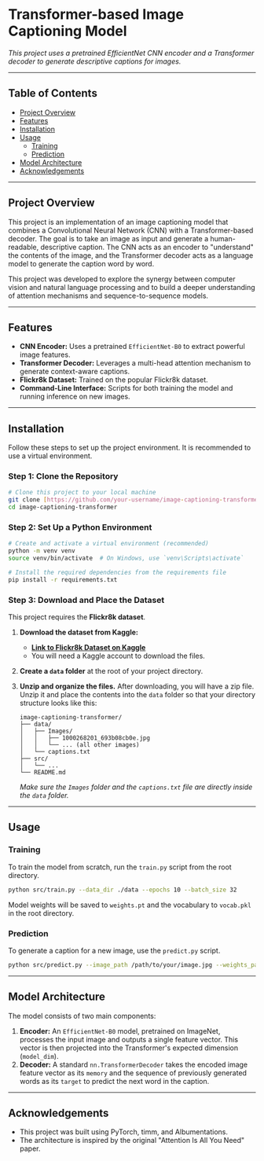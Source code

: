 # Transformer-based Image Captioning Model


*This project uses a pretrained EfficientNet CNN encoder and a Transformer decoder to generate descriptive captions for images.*

---

## Table of Contents
- [Project Overview](#project-overview)
- [Features](#features)
- [Installation](#installation)
- [Usage](#usage)
  - [Training](#training)
  - [Prediction](#prediction)
- [Model Architecture](#model-architecture)
- [Acknowledgements](#acknowledgements)

---

## Project Overview

This project is an implementation of an image captioning model that combines a Convolutional Neural Network (CNN) with a Transformer-based decoder. The goal is to take an image as input and generate a human-readable, descriptive caption. The CNN acts as an encoder to "understand" the contents of the image, and the Transformer decoder acts as a language model to generate the caption word by word.

This project was developed to explore the synergy between computer vision and natural language processing and to build a deeper understanding of attention mechanisms and sequence-to-sequence models.

---

## Features
- **CNN Encoder:** Uses a pretrained `EfficientNet-B0` to extract powerful image features.
- **Transformer Decoder:** Leverages a multi-head attention mechanism to generate context-aware captions.
- **Flickr8k Dataset:** Trained on the popular Flickr8k dataset.
- **Command-Line Interface:** Scripts for both training the model and running inference on new images.

---

## Installation

Follow these steps to set up the project environment. It is recommended to use a virtual environment.

### Step 1: Clone the Repository
```bash
# Clone this project to your local machine
git clone [https://github.com/your-username/image-captioning-transformer.git](https://github.com/your-username/image-captioning-transformer.git)
cd image-captioning-transformer
```

### Step 2: Set Up a Python Environment
```bash
# Create and activate a virtual environment (recommended)
python -m venv venv
source venv/bin/activate  # On Windows, use `venv\Scripts\activate`

# Install the required dependencies from the requirements file
pip install -r requirements.txt
```

### Step 3: Download and Place the Dataset
This project requires the **Flickr8k dataset**.

1.  **Download the dataset from Kaggle:**
    * [**Link to Flickr8k Dataset on Kaggle**](https://www.kaggle.com/datasets/adityajn105/flickr8k)
    * You will need a Kaggle account to download the files.

2.  **Create a `data` folder** at the root of your project directory.

3.  **Unzip and organize the files.** After downloading, you will have a zip file. Unzip it and place the contents into the `data` folder so that your directory structure looks like this:

    ```
    image-captioning-transformer/
    ├── data/
    │   ├── Images/
    │   │   ├── 1000268201_693b08cb0e.jpg
    │   │   └── ... (all other images)
    │   └── captions.txt
    ├── src/
    │   └── ...
    └── README.md
    ```
    *Make sure the `Images` folder and the `captions.txt` file are directly inside the `data` folder.*

---

## Usage

### Training
To train the model from scratch, run the `train.py` script from the root directory.

```bash
python src/train.py --data_dir ./data --epochs 10 --batch_size 32
```
Model weights will be saved to `weights.pt` and the vocabulary to `vocab.pkl` in the root directory.

### Prediction
To generate a caption for a new image, use the `predict.py` script.

```bash
python src/predict.py --image_path /path/to/your/image.jpg --weights_path weights.pt --vocab_path vocab.pkl
```

---

## Model Architecture

The model consists of two main components:
1.  **Encoder:** An `EfficientNet-B0` model, pretrained on ImageNet, processes the input image and outputs a single feature vector. This vector is then projected into the Transformer's expected dimension (`model_dim`).
2.  **Decoder:** A standard `nn.TransformerDecoder` takes the encoded image feature vector as its `memory` and the sequence of previously generated words as its `target` to predict the next word in the caption.

---

## Acknowledgements
- This project was built using PyTorch, timm, and Albumentations.
- The architecture is inspired by the original "Attention Is All You Need" paper.
